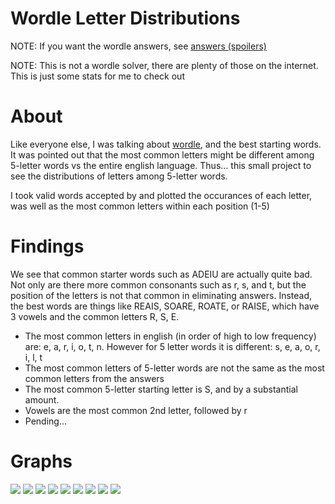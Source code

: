 # Wordle Letter Distributions

NOTE: If you want the wordle answers, see [answers (spoilers)](data/searchableAnswers.txt)

NOTE: This is not a wordle solver, there are plenty of those on the internet. This is just some stats for me to check out

# About

Like everyone else, I was talking about [wordle](https://www.powerlanguage.co.uk/wordle/), and the best starting words. It was pointed out that the most common letters might be different among 5-letter words vs the entire english language. Thus... this small project to see the distributions of letters among 5-letter words.

I took valid words accepted by and plotted the occurances of each letter, was well as the most common letters within each position (1-5)

# Findings

We see that common starter words such as ADEIU are actually quite bad. Not only are there more common consonants such as r, s, and t, but the position of the letters is not that common in eliminating answers. Instead, the best words are things like REAIS, SOARE, ROATE, or RAISE, which have 3 vowels and the common letters R, S, E. 

* The most common letters in english (in order of high to low frequency) are: e, a, r, i, o, t, n. However for 5 letter words it is different: s, e, a, o, r, i, l, t
* The most common letters of 5-letter words are not the same as the most common letters from the answers
* The most common 5-letter starting letter is S, and by a substantial amount.
* Vowels are the most common 2nd letter, followed by r
* Pending...

# Graphs

![](img/total.png)
![](img/englishTotal.png)
![](img/answersTotal.png)
![](img/1.png)
![](img/2.png)
![](img/3.png)
![](img/4.png)
![](img/5.png)
![](img/compTotal.png)

